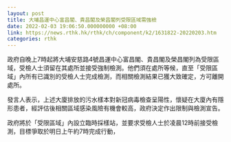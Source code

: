 ```yaml
---
layout: post
title: 大埔昌運中心富昌閣、貴昌閣及榮昌閣列受限區域需強檢
date: 2022-02-03 19:06:50.000000000 +08:00
link: https://news.rthk.hk/rthk/ch/component/k2/1631822-20220203.htm
categories: rthk
---
```


政府自晚上7時起將大埔安慈路4號昌運中心富昌閣、貴昌閣及榮昌閣列為受限區域，受檢人士須留在其處所並接受強制檢測。他們須在處所等候，直至「受限區域」內所有已識別的受檢人士完成檢測，而相關檢測結果已獲大致確定，方可離開處所。
 
發言人表示，上述大廈排放的污水樣本對新冠病毒檢查呈陽性，懷疑在大廈內有隱形患者，經評估後相關區域感染風險有機會較高，政府決定作出限制與檢測宣告。
 
政府將於「受限區域」內設立臨時採樣站，並要求受檢人士於凌晨12時前接受檢測，目標爭取於明日上午約7時完成行動，
